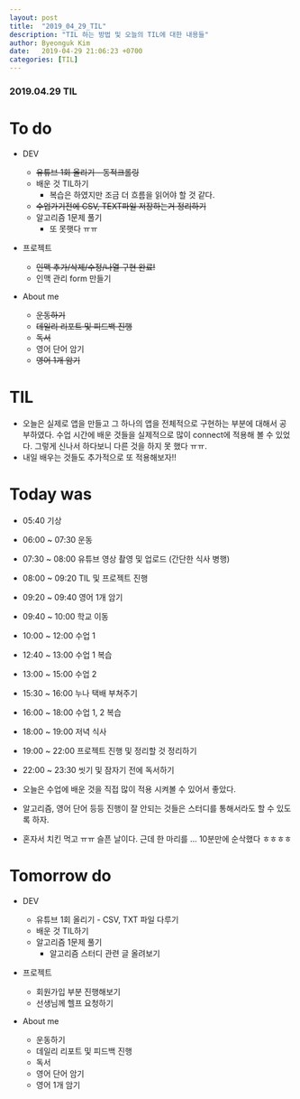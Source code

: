 ```yaml
---
layout: post
title:  "2019_04_29_TIL"
description: "TIL 하는 방법 및 오늘의 TIL에 대한 내용들"
author: Byeonguk Kim
date:   2019-04-29 21:06:23 +0700
categories: [TIL]
---
```


### 2019.04.29 TIL
 
# To do

* DEV
	* ~~유튜브 1회 올리기 - 동적크롤링~~
	* 배운 것 TIL하기
		* 복습은 하였지만 조금 더 흐름을 읽어야 할 것 같다.
	* ~~수업가기전에 CSV, TEXT파일 저장하는거 정리하기~~
	* 알고리즘 1문제 풀기
		* 또 못햇다 ㅠㅠ
* 프로젝트
	* ~~인맥 추가/삭제/수정/나열 구현 완료!~~
	* 인맥 관리 form 만들기 

* About me
	* ~~운동하기~~
	* ~~데일리 리포트 및 피드백 진행~~
	* ~~독서~~
	* 영어 단어 암기
	* ~~영어 1개 암기~~





# TIL

* 오늘은 실제로 앱을 만들고 그 하나의 앱을 전체적으로 구현하는 부분에 대해서 공부하였다. 수업 시간에 배운 것들을 실제적으로 많이 connect에 적용해 볼 수 있었다. 그렇게 신나서 하다보니 다른 것을 하지 못 했다 ㅠㅠ.
* 내일 배우는 것들도 추가적으로 또 적용해보자!!

# Today was

* 05:40 기상
* 06:00 ~ 07:30 운동
* 07:30 ~ 08:00 유튜브 영상 촬영 및 업로드 (간단한 식사 병행)
* 08:00 ~ 09:20 TIL 및 프로젝트 진행
* 09:20 ~ 09:40 영어 1개 암기
* 09:40 ~ 10:00 학교 이동 
* 10:00 ~ 12:00 수업 1
* 12:40 ~ 13:00 수업 1 복습 
* 13:00 ~ 15:00 수업 2
* 15:30 ~ 16:00 누나 택배 부쳐주기
* 16:00 ~ 18:00 수업 1, 2 복습 
* 18:00 ~ 19:00 저녁 식사 
* 19:00 ~ 22:00 프로젝트 진행 및 정리할 것 정리하기 
* 22:00 ~ 23:30 씻기 및 잠자기 전에 독서하기

* 오늘은 수업에 배운 것을 직접 많이 적용 시켜볼 수 있어서 좋았다.
* 알고리즘, 영어 단어 등등 진행이 잘 안되는 것들은 스터디를 통해서라도 할 수 있도록 하자. 
* 혼자서 치킨 먹고 ㅠㅠ 슬픈 날이다. 근데 한 마리를 ... 10분만에 순삭했다 ㅎㅎㅎㅎ


# Tomorrow do

* DEV
	* 유튜브 1회 올리기 - CSV, TXT 파일 다루기
	* 배운 것 TIL하기
	* 알고리즘 1문제 풀기
		* 알고리즘 스터디 관련 글 올려보기
* 프로젝트
	* 회원가입 부분 진행해보기
	* 선생님께 헬프 요청하기

* About me
	* 운동하기
	* 데일리 리포트 및 피드백 진행
	* 독서
	* 영어 단어 암기
	* 영어 1개 암기





